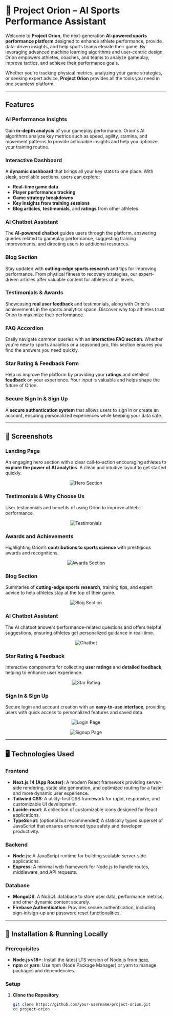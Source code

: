 # 🏀 Project Orion – AI Sports Performance Assistant

Welcome to **Project Orion**, the next-generation **AI-powered sports performance platform** designed to enhance athlete performance, provide data-driven insights, and help sports teams elevate their game. By leveraging advanced machine learning algorithms and user-centric design, Orion empowers athletes, coaches, and teams to analyze gameplay, improve tactics, and achieve their performance goals.

Whether you're tracking physical metrics, analyzing your game strategies, or seeking expert advice, **Project Orion** provides all the tools you need in one seamless platform.

---

##  Features

### **AI Performance Insights**
Gain **in-depth analysis** of your gameplay performance. Orion's AI algorithms analyze key metrics such as speed, agility, stamina, and movement patterns to provide actionable insights and help you optimize your training routine.

### **Interactive Dashboard**
A **dynamic dashboard** that brings all your key stats to one place. With sleek, scrollable sections, users can explore:
- **Real-time game data**
- **Player performance tracking**
- **Game strategy breakdowns**
- **Key insights from training sessions**
- **Blog articles**, **testimonials**, and **ratings** from other athletes

### **AI Chatbot Assistant**
The **AI-powered chatbot** guides users through the platform, answering queries related to gameplay performance, suggesting training improvements, and directing users to additional resources.

### **Blog Section**
Stay updated with **cutting-edge sports research** and tips for improving performance. From physical fitness to recovery strategies, our expert-driven articles offer valuable content for athletes of all levels.

### **Testimonials & Awards**
Showcasing **real user feedback** and testimonials, along with Orion's achievements in the sports analytics space. Discover why top athletes trust Orion to maximize their performance.

### **FAQ Accordion**
Easily navigate common queries with an **interactive FAQ section**. Whether you're new to sports analytics or a seasoned pro, this section ensures you find the answers you need quickly.

### **Star Rating & Feedback Form**
Help us improve the platform by providing your **ratings** and detailed **feedback** on your experience. Your input is valuable and helps shape the future of Orion.

### **Secure Sign In & Sign Up**
A **secure authentication system** that allows users to sign in or create an account, ensuring personalized experiences while keeping your data safe.

---

## 📸 Screenshots

### **Landing Page**  
An engaging hero section with a clear call-to-action encouraging athletes to **explore the power of AI analytics**. A clean and intuitive layout to get started quickly.
<p align="center">
  <img src="public/hero.png" alt="Hero Section"/>
</p>

### **Testimonials & Why Choose Us**  
User testimonials and benefits of using Orion to improve athletic performance.
<p align="center">
  <img src="public/basketball.jpg" alt="Testimonials"/>
</p>

### **Awards and Achievements**  
Highlighting Orion’s **contributions to sports science** with prestigious awards and recognitions.  
<p align="center">
  <img src="public/football.jpg" alt="Awards Section"/>
</p>

### **Blog Section**  
Summaries of **cutting-edge sports research**, training tips, and expert advice to help athletes stay at the top of their game.
<p align="center">
  <img src="public/volleyball.jpg" alt="Blog Section"/>
</p>

### **AI Chatbot Assistant**  
The AI chatbot answers performance-related questions and offers helpful suggestions, ensuring athletes get personalized guidance in real-time.
<p align="center">
  <img src="public/badminton.jpg" alt="Chatbot"/>
</p>

### **Star Rating & Feedback**  
Interactive components for collecting **user ratings** and **detailed feedback**, helping to enhance user experience.
<p align="center">
  <img src="public/performance.jpg" alt="Star Rating"/>
</p>

### **Sign In & Sign Up**  
Secure login and account creation with an **easy-to-use interface**, providing users with quick access to personalized features and saved data.  
<p align="center">
  <img src="public/login.jpg" alt="Login Page"/>
</p>  
<p align="center">
  <img src="public/signup.jpg" alt="Signup Page"/>
</p>

---

## 🖥️ Technologies Used

### **Frontend**  
- **Next.js 14 (App Router)**: A modern React framework providing server-side rendering, static site generation, and optimized routing for a faster and more dynamic user experience.
- **Tailwind CSS**: A utility-first CSS framework for rapid, responsive, and customizable UI development.
- **Lucide-react**: A collection of customizable icons designed for React applications.
- **TypeScript**: (optional but recommended) A statically typed superset of JavaScript that ensures enhanced type safety and developer productivity.

### **Backend**
- **Node.js**: A JavaScript runtime for building scalable server-side applications.
- **Express**: A minimal web framework for Node.js to handle routes, middleware, and API requests.

### **Database**
- **MongoDB**: A NoSQL database to store user data, performance metrics, and other dynamic content securely.
- **Firebase Authentication**: Provides secure authentication, including sign-in/sign-up and password reset functionalities.

---

## 🚀 Installation & Running Locally

### Prerequisites

- **Node.js v18+**: Install the latest LTS version of Node.js from [here](https://nodejs.org/).
- **npm** or **yarn**: Use npm (Node Package Manager) or yarn to manage packages and dependencies.

### Setup

1. **Clone the Repository**
   ```bash
   git clone https://github.com/your-username/project-orion.git
   cd project-orion
